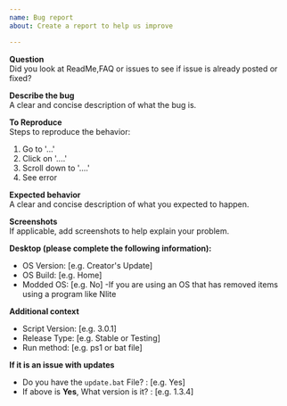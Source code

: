 ```yaml
---
name: Bug report
about: Create a report to help us improve

---
```

**Question**   
Did you look at ReadMe,FAQ or issues to see if issue is already posted or fixed?

**Describe the bug**   
A clear and concise description of what the bug is.

**To Reproduce**   
Steps to reproduce the behavior:
1. Go to '...'
2. Click on '....'
3. Scroll down to '....'
4. See error

**Expected behavior**   
A clear and concise description of what you expected to happen.

**Screenshots**   
If applicable, add screenshots to help explain your problem.

**Desktop (please complete the following information):**   
 - OS Version: [e.g. Creator's Update]   
 - OS Build: [e.g. Home]   
 - Modded OS: [e.g. No] -If you are using an OS that has removed items using a program like Nlite   

**Additional context**   
 - Script Version: [e.g. 3.0.1]   
 - Release Type: [e.g. Stable or Testing]   
 - Run method:  [e.g. ps1 or bat file]   
 
 **If it is an issue with updates**   
 - Do you have the `update.bat` File? : [e.g. Yes]   
 - If above is **Yes**, What version is it? : [e.g. 1.3.4]   
